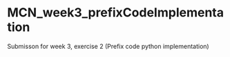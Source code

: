# MCN_week3_prefixCodeImplementation
Submisson for week 3, exercise 2 (Prefix code python implementation)
